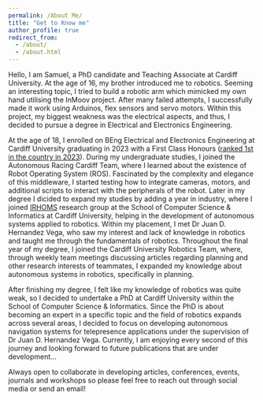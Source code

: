 ```yaml
---
permalink: /About Me/
title: "Get to Know me"
author_profile: true
redirect_from: 
  - /about/
  - /about.html
---
```


Hello, I am Samuel, a PhD candidate and Teaching Associate at Cardiff University. At the age of 16, my brother introduced me to robotics. Seeming an interesting topic, I tried to build a robotic arm which mimicked my own hand utilising the InMoov project. After many failed attempts, I successfully made it work using Arduinos, flex sensors and servo motors. Within this project, my biggest weakness was the electrical aspects, and thus, I decided to pursue a degree in Electrical and Electronics Engineering. 

At the age of 18, I enrolled on BEng Electrical and Electronics Engineering at Cardiff University graduating in 2023 with a First Class Honours (<a href="https://www.theguardian.com/education/ng-interactive/2023/sep/09/best-uk-universities-for-electrical-electronic-engineering-league-table">ranked 1st in the country in 2023</a>). During my undergraduate studies, I joined the Autonomous Racing Cardiff Team, where I learned about the existence of Robot Operating System (ROS). Fascinated by the complexity and elegance of this middleware, I started testing how to integrate cameras, motors, and additional scripts to interact with the peripherals of the robot. Later in my degree I dicided to expand my studies by adding a year in industry, where I joined <a href="https://www.cardiff.ac.uk/artificial-intelligence-robotics-and-human-machine-systems">IRHOMS</a> research group at the School of Computer Science & Informatics at Cardiff University, helping in the development of autonomous systems applied to robotics. Within my placement, I met Dr Juan D. Hernandez Vega, who saw my interest and lack of knowledge in robotics and taught me through the fundamentals of robotics. Throughout the final year of my degree, I joined the Cardiff University Robotics Team, where, through weekly team meetings discussing articles regarding planning and other research interests of teammates, I expanded my knowledge about autonomous systems in robotics, specifically in planning. 

After finishing my degree, I felt like my knowledge of robotics was quite weak, so I decided to undertake a PhD at Cardiff University within the School of Computer Science & Informatics. Since the PhD is about becoming an expert in a specific topic and the field of robotics expands across several areas, I decided to focus on developing autonomous navigation systems for telepresence applications under the supervision of Dr Juan D. Hernandez Vega. Currently, I am enjoying every second of this journey and looking forward to future publications that are under development…

Always open to collaborate in developing articles, conferences, events, journals and workshops so please feel free to reach out through social media or send an email!